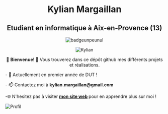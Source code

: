 <h1 align="center"> Kylian Margaillan </h1>
<h2 align="center"> Etudiant en informatique à Aix-en-Provence (13) </h2>
<p align="center"> <img src="https://forthebadge.com/images/badges/it-works-why.svg" alt="badgeunpeunul" /> </p>
 <p align="center"> <img src="https://komarev.com/ghpvc/?username=KylianMargaillan&label=Profile%20views&color=0e75b6&style=flat" alt="Kylian" /> </p>
<p align="center"> 👋 <strong> Bienvenue! </strong>👋 Vous trouverez dans ce dépôt github mes différents projets et réalisations.</p>
<p> - 📖  Actuellement en premier année de DUT ! </p>
 <p> - 📫 Contactez moi à <strong> kylian.margaillan@gmail.com </strong> </p>
 <p> -🌐 N'hesitez pas à visiter <strong><a href="http://kylianmargaillan.alwaysdata.net/">  mon site web</a> </strong> pour en apprendre plus sur moi ! </p>
<p><img src="https://github-readme-stats.vercel.app/api/top-langs?username=KylianMargaillan&show_icons=true&locale=en&layout=compact" alt="Profil" /></p>

